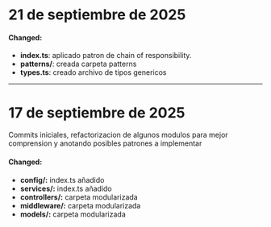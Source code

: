 # 21 de septiembre de 2025

#### Changed:
- **index.ts**: aplicado patron de chain of responsibility.
- **patterns/**: creada carpeta patterns
- **types.ts**: creado archivo de tipos genericos

---

# 17 de septiembre de 2025
Commits iniciales, refactorizacion de algunos modulos para mejor comprension y anotando posibles patrones a implementar

#### Changed:

- **config/:** index.ts añadido
- **services/:** index.ts añadido
- **controllers/:** carpeta modularizada
- **middleware/:** carpeta modularizada
- **models/:** carpeta modularizada
